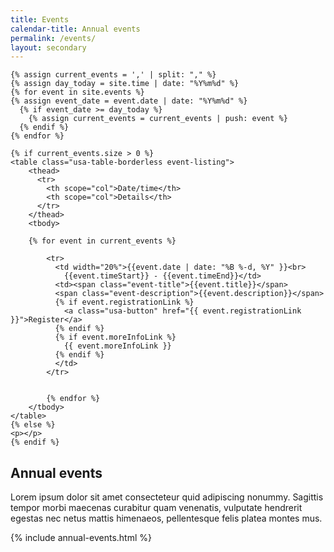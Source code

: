 ```yaml
---
title: Events
calendar-title: Annual events
permalink: /events/
layout: secondary
---
```



    {% assign current_events = ',' | split: "," %}
    {% assign day_today = site.time | date: "%Y%m%d" %}
    {% for event in site.events %}
    {% assign event_date = event.date | date: "%Y%m%d" %}
      {% if event_date >= day_today %}
        {% assign current_events = current_events | push: event %}
      {% endif %}
    {% endfor %}

    {% if current_events.size > 0 %}
    <table class="usa-table-borderless event-listing">
        <thead>
          <tr>
            <th scope="col">Date/time</th>
            <th scope="col">Details</th>
          </tr>
        </thead>
        <tbody>

        {% for event in current_events %}

            <tr>
              <td width="20%">{{event.date | date: "%B %-d, %Y" }}<br>
                {{event.timeStart}} - {{event.timeEnd}}</td>
              <td><span class="event-title">{{event.title}}</span>
              <span class="event-description">{{event.description}}</span>
              {% if event.registrationLink %}
                <a class="usa-button" href="{{ event.registrationLink }}">Register</a>
              {% endif %}
              {% if event.moreInfoLink %}
                {{ event.moreInfoLink }}
              {% endif %}
              </td>
            </tr>


            {% endfor %}
        </tbody>
    </table>
    {% else %}
    <p></p>
    {% endif %}

<section class="section-background-image">
<div class="usa-grid" markdown="1">

## Annual events

Lorem ipsum dolor sit amet consecteteur quid adipiscing nonummy. Sagittis tempor morbi maecenas curabitur quam venenatis, vulputate hendrerit egestas nec netus mattis himenaeos, pellentesque felis platea montes mus.

{% include annual-events.html %}

</div>
</section>



<!--
You can often find us at major tradeshows and events throughout the year.  Here's a representation of events we've attended or plan on attending in 2017:

### January
[CES](https://www.ces.tech/)
### March
[SXSW](https://www.sxsw.com/)
### April
[ACA Summit](https://www.angelcapitalassociation.org/)
### May
National SBIR Conference
### June
[ISTE](https://www.iste.org/)  
[BIO International Convention](https://convention.bio.org/home.aspx)  
[Phase II SBIR Conference](https://www.nsfiipconf.com/2017sbirp2/)  
[SBIR Road Tour](https://www.sbirroadtour.com/dates.php#)  
### July
[SBIR Road Tour](https://www.sbirroadtour.com/dates.php#)  
[New York Venture Summit](https://www.youngstartup.com/newyork2017/overview.php)  
[SEMICON West](https://www.semiconwest.org/)  
### September
[SBIR Road Tour](https://www.sbirroadtour.com/dates.php#)
### October
[SBIR Road Tour](https://www.sbirroadtour.com/dates.php#)  
[SynBioBeta](https://synbiobeta.com/)  
[Black Enterprise - TechConnext Summit](https://www.blackenterprise.com/events/techconnext/)  
[SOCAP](https://socialcapitalmarkets.net/)  
[EmTech](https://events.technologyreview.com/emtech/16/)    -->
